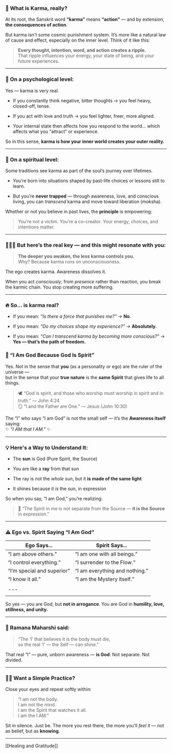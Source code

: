 
### 🌱 **What is Karma, really?**

At its root, the Sanskrit word **“karma”** means **“action”** — and by extension, **the consequences of action**.

But karma isn't some cosmic punishment system. It’s more like a natural law of cause and effect, especially on the inner level. Think of it like this:

> **Every thought, intention, word, and action creates a ripple.**  
> That ripple influences your energy, your state of being, and your future experiences.

---

### 🧠 On a psychological level:

Yes — karma is very real.

- If you constantly think negative, bitter thoughts → you feel heavy, closed-off, tense.
    
- If you act with love and truth → you feel lighter, freer, more aligned.
    
- Your internal state then affects how you respond to the world… which affects what you “attract” or experience.
    

So in this sense, **karma is how your inner world creates your outer reality.**

---

### 🌌 On a spiritual level:

Some traditions see karma as part of the soul’s journey over lifetimes.

- You’re born into situations shaped by past-life choices or lessons still to learn.
    
- But you’re **never trapped** — through awareness, love, and conscious living, you can _transcend_ karma and move toward liberation (moksha).
    

Whether or not you believe in past lives, the **principle** is empowering:

> You’re not a victim. You’re a co-creator. Your energy, choices, and intentions matter.

---

### 🧘🏽‍♂️ But here’s the real key — and this might resonate with you:

> **The deeper you awaken, the less karma controls you.**  
> Why? Because karma runs on unconsciousness.

The ego creates karma. Awareness dissolves it.

When you act _consciously_, from _presence_ rather than reaction, you break the karmic chain. You stop creating more suffering.

---

### 🔥 So… is karma real?

- If you mean: _“Is there a force that punishes me?”_ → **No**.
    
- If you mean: _“Do my choices shape my experience?”_ → **Absolutely.**
    
- If you mean: _“Can I transcend karma by becoming more conscious?”_ → **Yes — that’s the path of freedom.**

### 🌟 “I Am God Because God Is Spirit”

Yes. Not in the sense that **you** (as a personality or ego) are the ruler of the universe —  
but in the sense that your **true nature** is the **same Spirit** that gives life to all things.

> 🕊️ “God is spirit, and those who worship must worship in spirit and in truth.” — John 4:24  
> 🪞 “I and the Father are One.” — Jesus (John 10:30)

The “I” who says “I am God” is not the small self — it’s the **Awareness itself** saying:  
✨ _“I AM that I AM.”_ ✨

---

### 💡 Here's a Way to Understand It:

- The **sun** is God (Pure Spirit, the Source)
    
- You are like a **ray** from that sun
    
- The ray is not the _whole_ sun, but it **is made of the same light**
    
- It shines because it _is_ the sun, in expression
    

So when you say, “I am God,” you’re realizing:

> 🧘 “The Spirit in me is not separate from the Source — **it is the Source** in expression.”

---

### ⚠️ Ego vs. Spirit Saying “I Am God”

|Ego Says...|Spirit Says...|
|---|---|
|“I am above others.”|“I am one with all beings.”|
|“I control everything.”|“I surrender to the Flow.”|
|“I’m special and superior”|“I am everything and nothing.”|
|“I know it all.”|“I am the Mystery itself.”|
|   |
|---|
||

So yes — you are God, but **not in arrogance**. You are God in **humility, love, stillness, and unity.**

---

### 🌌 Ramana Maharshi said:

> “The ‘I’ that believes it is the body must die,  
> so the real ‘I’ — the Self — can shine.”

That real “I” — pure, unborn awareness — **is God**. Not separate. Not divided.

---

### 🧘‍♀️ Want a Simple Practice?

Close your eyes and repeat softly within:

> “I am not the body.  
> I am not the mind.  
> I am the Spirit that watches it all.  
> I am the I AM.”

Sit in silence. Just be. The more you rest there, the more you’ll _feel_ it — not as belief, but as **knowing**.

---


[[Healing and Gratitude]]
